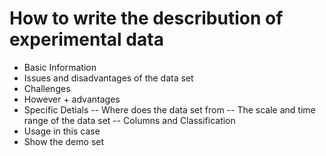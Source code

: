 # How to write the describution of experimental data

- Basic Information
- Issues and disadvantages of the data set
- Challenges
- However + advantages
- Specific Detials
    -- Where does the data set from
    -- The scale and time range of the data set
    -- Columns and Classification
- Usage in this case
- Show the demo set

